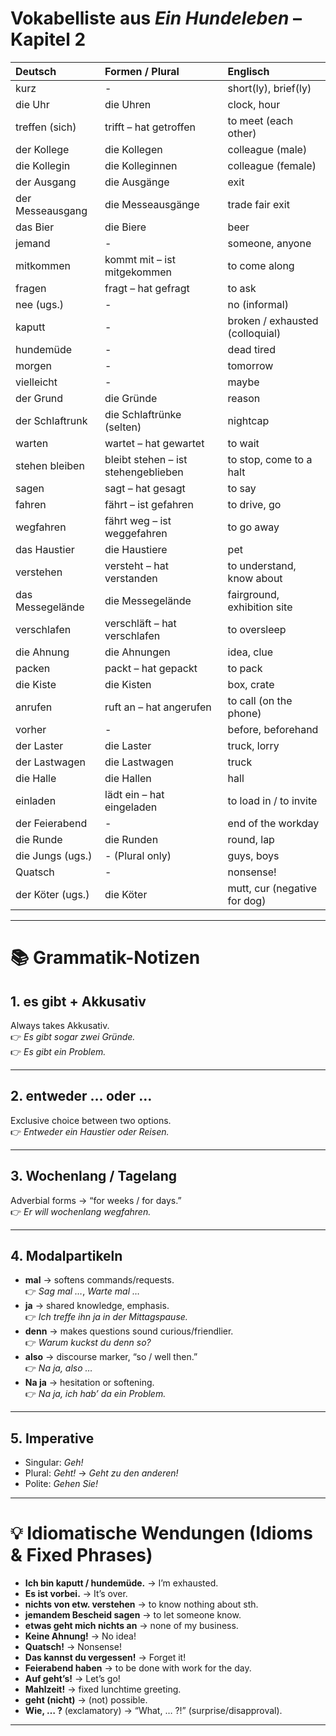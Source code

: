 # Vokabelliste aus _Ein Hundeleben_ – Kapitel 2

| Deutsch          | Formen / Plural                     | Englisch                        |
| :--------------- | :---------------------------------- | :------------------------------ |
| kurz             | -                                   | short(ly), brief(ly)            |
| die Uhr          | die Uhren                           | clock, hour                     |
| treffen (sich)   | trifft – hat getroffen              | to meet (each other)            |
| der Kollege      | die Kollegen                        | colleague (male)                |
| die Kollegin     | die Kolleginnen                     | colleague (female)              |
| der Ausgang      | die Ausgänge                        | exit                            |
| der Messeausgang | die Messeausgänge                   | trade fair exit                 |
| das Bier         | die Biere                           | beer                            |
| jemand           | -                                   | someone, anyone                 |
| mitkommen        | kommt mit – ist mitgekommen         | to come along                   |
| fragen           | fragt – hat gefragt                 | to ask                          |
| nee (ugs.)       | -                                   | no (informal)                   |
| kaputt           | -                                   | broken / exhausted (colloquial) |
| hundemüde        | -                                   | dead tired                      |
| morgen           | -                                   | tomorrow                        |
| vielleicht       | -                                   | maybe                           |
| der Grund        | die Gründe                          | reason                          |
| der Schlaftrunk  | die Schlaftrünke (selten)           | nightcap                        |
| warten           | wartet – hat gewartet               | to wait                         |
| stehen bleiben   | bleibt stehen – ist stehengeblieben | to stop, come to a halt         |
| sagen            | sagt – hat gesagt                   | to say                          |
| fahren           | fährt – ist gefahren                | to drive, go                    |
| wegfahren        | fährt weg – ist weggefahren         | to go away                      |
| das Haustier     | die Haustiere                       | pet                             |
| verstehen        | versteht – hat verstanden           | to understand, know about       |
| das Messegelände | die Messegelände                    | fairground, exhibition site     |
| verschlafen      | verschläft – hat verschlafen        | to oversleep                    |
| die Ahnung       | die Ahnungen                        | idea, clue                      |
| packen           | packt – hat gepackt                 | to pack                         |
| die Kiste        | die Kisten                          | box, crate                      |
| anrufen          | ruft an – hat angerufen             | to call (on the phone)          |
| vorher           | -                                   | before, beforehand              |
| der Laster       | die Laster                          | truck, lorry                    |
| der Lastwagen    | die Lastwagen                       | truck                           |
| die Halle        | die Hallen                          | hall                            |
| einladen         | lädt ein – hat eingeladen           | to load in / to invite          |
| der Feierabend   | -                                   | end of the workday              |
| die Runde        | die Runden                          | round, lap                      |
| die Jungs (ugs.) | - (Plural only)                     | guys, boys                      |
| Quatsch          | -                                   | nonsense!                       |
| der Köter (ugs.) | die Köter                           | mutt, cur (negative for dog)    |

---

# 📚 Grammatik-Notizen

## 1. es gibt + Akkusativ

Always takes Akkusativ.  
👉 _Es gibt sogar zwei Gründe._  
👉 _Es gibt ein Problem._

---

## 2. entweder … oder …

Exclusive choice between two options.  
👉 _Entweder ein Haustier oder Reisen._

---

## 3. Wochenlang / Tagelang

Adverbial forms → “for weeks / for days.”  
👉 _Er will wochenlang wegfahren._

---

## 4. Modalpartikeln

-   **mal** → softens commands/requests.  
    👉 _Sag mal …_, _Warte mal …_
-   **ja** → shared knowledge, emphasis.  
    👉 _Ich treffe ihn ja in der Mittagspause._
-   **denn** → makes questions sound curious/friendlier.  
    👉 _Warum kuckst du denn so?_
-   **also** → discourse marker, “so / well then.”  
    👉 _Na ja, also …_
-   **Na ja** → hesitation or softening.  
    👉 _Na ja, ich hab’ da ein Problem._

---

## 5. Imperative

-   Singular: _Geh!_
-   Plural: _Geht!_ → _Geht zu den anderen!_
-   Polite: _Gehen Sie!_

---

# 💡 Idiomatische Wendungen (Idioms & Fixed Phrases)

-   **Ich bin kaputt / hundemüde.** → I’m exhausted.
-   **Es ist vorbei.** → It’s over.
-   **nichts von etw. verstehen** → to know nothing about sth.
-   **jemandem Bescheid sagen** → to let someone know.
-   **etwas geht mich nichts an** → none of my business.
-   **Keine Ahnung!** → No idea!
-   **Quatsch!** → Nonsense!
-   **Das kannst du vergessen!** → Forget it!
-   **Feierabend haben** → to be done with work for the day.
-   **Auf geht’s!** → Let’s go!
-   **Mahlzeit!** → fixed lunchtime greeting.
-   **geht (nicht)** → (not) possible.
-   **Wie, … ?** (exclamatory) → “What, … ?!” (surprise/disapproval).

---
